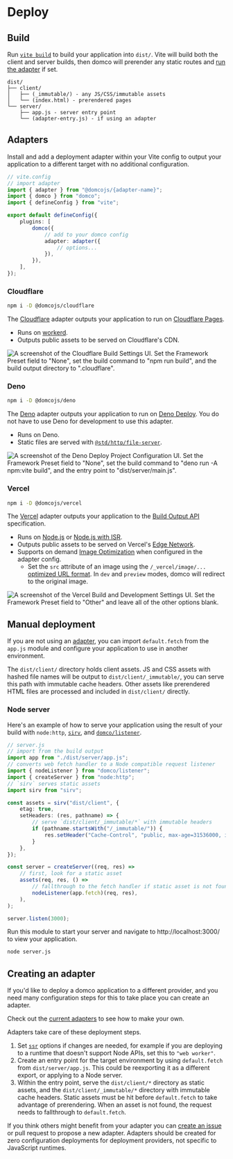 # Deploy

<on-this-page></on-this-page>

## Build

Run [`vite build`](https://vitejs.dev/guide/cli.html#vite-build) to build your application into `dist/`. Vite will build both the client and server builds, then domco will prerender any static routes and [run the adapter](#adapters) if set.

```
dist/
├── client/
│	├── (_immutable/) - any JS/CSS/immutable assets
│	└── (index.html) - prerendered pages
└── server/
	├── app.js - server entry point
	└── (adapter-entry.js) - if using an adapter
```

## Adapters

Install and add a deployment adapter within your Vite config to output your application to a different target with no additional configuration.

```ts {3,10-13}
// vite.config
// import adapter
import { adapter } from "@domcojs/{adapter-name}";
import { domco } from "domco";
import { defineConfig } from "vite";

export default defineConfig({
	plugins: [
		domco({
			// add to your domco config
			adapter: adapter({
				// options...
			}),
		}),
	],
});
```

### Cloudflare

```bash
npm i -D @domcojs/cloudflare
```

The [Cloudflare](https://cloudflare.com) adapter outputs your application to run on [Cloudflare Pages](https://pages.cloudflare.com/).

- Runs on [workerd](https://github.com/cloudflare/workerd).
- Outputs public assets to be served on Cloudflare's CDN.

<img loading="lazy" src="/_vercel/image?url=/images/cloudflare/build-settings.png&w=1280&q=100" alt='A screenshot of the Cloudflare Build Settings UI. Set the Framework Preset field to "None", set the build command to "npm run build", and the build output directory to ".cloudflare".' />

### Deno

```bash
npm i -D @domcojs/deno
```

The [Deno](https://deno.com) adapter outputs your application to run on [Deno Deploy](https://deno.com/deploy). You do not have to use Deno for development to use this adapter.

- Runs on Deno.
- Static files are served with [`@std/http/file-server`](https://jsr.io/@std/http).

<img loading="lazy" src="/_vercel/image?url=/images/deno/build-settings.png&w=1280&q=100" alt='A screenshot of the Deno Deploy Project Configuration UI. Set the Framework Preset field to "None", set the build command to "deno run -A npm:vite build", and the entry point to "dist/server/main.js".' />

### Vercel

```bash
npm i -D @domcojs/vercel
```

The [Vercel](https://vercel.com) adapter outputs your application to the [Build Output API](https://vercel.com/docs/build-output-api/v3) specification.

- Runs on [Node.js](https://vercel.com/docs/functions/runtimes#node.js) or [Node.js with ISR](https://vercel.com/docs/incremental-static-regeneration).
- Outputs public assets to be served on Vercel's [Edge Network](https://vercel.com/docs/edge-network/overview).
- Supports on demand [Image Optimization](https://vercel.com/docs/image-optimization) when configured in the adapter config.
  - Set the `src` attribute of an image using the `/_vercel/image/...` [optimized URL format](https://vercel.com/docs/image-optimization#optimized-url-format). In `dev` and `preview` modes, domco will redirect to the original image.

<img loading="lazy" src="/_vercel/image?url=/images/vercel/build-settings.png&w=1280&q=100" alt='A screenshot of the Vercel Build and Development Settings UI. Set the Framework Preset field to "Other" and leave all of the other options blank.' />

## Manual deployment

If you are not using an [adapter](#adapters), you can import `default.fetch` from the `app.js` module and configure your application to use in another environment.

The `dist/client/` directory holds client assets. JS and CSS assets with hashed file names will be output to `dist/client/_immutable/`, you can serve this path with immutable cache headers. Other assets like prerendered HTML files are processed and included in `dist/client/` directly.

### Node server

Here's an example of how to serve your application using the result of your build with `node:http`, [`sirv`](https://github.com/lukeed/sirv/tree/master/packages/sirv), and [`domco/listener`](https://github.com/rossrobino/domco/blob/main/packages/domco/src/listener/index.ts).

```ts
// server.js
// import from the build output
import app from "./dist/server/app.js";
// converts web fetch handler to a Node compatible request listener
import { nodeListener } from "domco/listener";
import { createServer } from "node:http";
// `sirv` serves static assets
import sirv from "sirv";

const assets = sirv("dist/client", {
	etag: true,
	setHeaders: (res, pathname) => {
		// serve `dist/client/_immutable/*` with immutable headers
		if (pathname.startsWith("/_immutable/")) {
			res.setHeader("Cache-Control", "public, max-age=31536000, immutable");
		}
	},
});

const server = createServer((req, res) =>
	// first, look for a static asset
	assets(req, res, () =>
		// fallthrough to the fetch handler if static asset is not found
		nodeListener(app.fetch)(req, res),
	),
);

server.listen(3000);
```

Run this module to start your server and navigate to http://localhost:3000/ to view your application.

```bash
node server.js
```

## Creating an adapter

If you'd like to deploy a domco application to a different provider, and you need many configuration steps for this to take place you can create an adapter.

Check out the [current adapters](https://github.com/rossrobino/domco/tree/main/packages) to see how to make your own.

Adapters take care of these deployment steps.

1. Set [`ssr`](https://vitejs.dev/config/ssr-options.html) options if changes are needed, for example if you are deploying to a runtime that doesn't support Node APIs, set this to `"web worker"`.
2. Create an entry point for the target environment by using `default.fetch` from `dist/server/app.js`. This could be reexporting it as a different export, or applying to a Node server.
3. Within the entry point, serve the `dist/client/*` directory as static assets, and the `dist/client/_immutable/*` directory with immutable cache headers. Static assets must be hit before `default.fetch` to take advantage of prerendering. When an asset is not found, the request needs to fallthrough to `default.fetch`.

If you think others might benefit from your adapter you can [create an issue](https://github.com/rossrobino/domco/issues) or pull request to propose a new adapter. Adapters should be created for zero configuration deployments for deployment providers, not specific to JavaScript runtimes.
